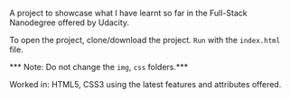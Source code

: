 A project to showcase what I have learnt so far in the Full-Stack Nanodegree offered by Udacity.

To open the project, clone/download the project.
`Run` with the `index.html` file.

*** Note: Do not change the `img`, `css` folders.***

Worked in: HTML5, CSS3 using the latest features and attributes offered.
